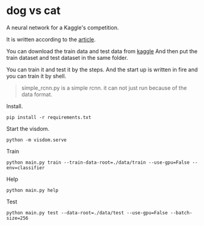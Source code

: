 # dog vs cat
A neural network for a Kaggle's competition.

It is written according to the [article](https://zhuanlan.zhihu.com/p/29024978).

You can download the train data and test data from [kaggle](https://www.kaggle.com/c/dogs-vs-cats/data)
And then put the train dataset and test dataset in the same folder.

You can train it and test it by the steps.
And the start up is written in fire and you can train it by shell.

> simple_rcnn.py is a simple rcnn.
> it can not just run because of the data format.

Install.
```shell
pip install -r requirements.txt
```

Start the visdom.
```shell
python -m visdom.serve
```

Train
```shell
python main.py train --train-data-root=./data/train --use-gpu=False --env=classifier
```

Help
```
python main.py help
```

Test
```
python main.py test --data-root=./data/test --use-gpu=False --batch-size=256
```

